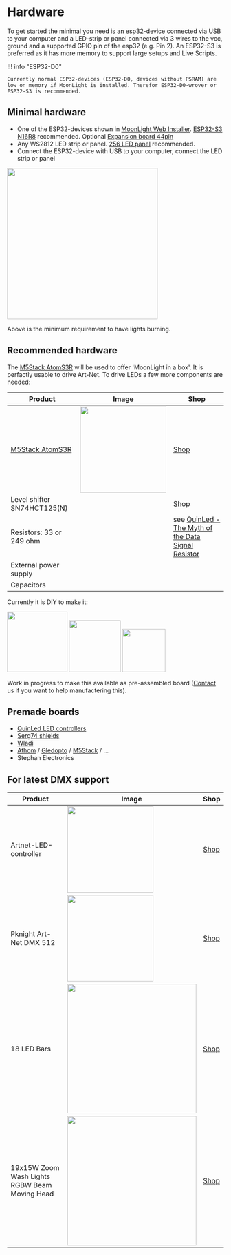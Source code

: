# Hardware

To get started the minimal you need is an esp32-device connected via USB to your computer and a LED-strip or panel connected via 3 wires to the vcc, ground and a supported GPIO pin of the esp32 (e.g. Pin 2). An ESP32-S3 is preferred as it has more memory to support large setups and Live Scripts. 

!!! info "ESP32-D0"

    Currently normal ESP32-devices (ESP32-D0, devices without PSRAM) are low on memory if MoonLight is installed. Therefor ESP32-D0-wrover or ESP32-S3 is recommended.

## Minimal hardware

* One of the ESP32-devices shown in [MoonLight Web Installer](https://raw.githack.com/MoonModules/MoonLight/refs/heads/main/firmware/installer/index.html). [ESP32-S3 N16R8](https://s.click.aliexpress.com/e/_DBAtJ2H) recommended. Optional [Expansion board 44pin](https://s.click.aliexpress.com/e/_EJhmlIE)
* Any WS2812 LED strip or panel. [256 LED panel](https://s.click.aliexpress.com/e/_EIKoYrg) recommended.
* Connect the ESP32-device with USB to your computer, connect the LED strip or panel

<img width="350" src="https://github.com/user-attachments/assets/1623a751-5f4b-463b-a6f3-a642c2bc52bf"/>

Above is the minimum requirement to have lights burning.

## Recommended hardware

The [M5Stack AtomS3R](https://docs.m5stack.com/en/core/AtomS3R) will be used to offer 'MoonLight in a box'. 
It is perfactly usable to drive Art-Net. To drive LEDs a few more components are needed:

| Product | Image | Shop |
| ---- | ----- | ---- |
| [M5Stack AtomS3R](https://docs.m5stack.com/en/core/AtomS3R) | <img width="200" src="https://raw.githack.com/MoonModules/MoonLight/refs/heads/main/firmware/installer/images/esp32-s3-atoms3r.jpg"/>  | <a href="https://shop.m5stack.com/products/atoms3r-dev-kit" target="_blank">Shop</a> |
|Level shifter SN74HCT125(N)|| [Shop](https://s.click.aliexpress.com/e/_EIVbQ2w)|
| Resistors: 33 or 249 ohm || see [QuinLed - The Myth of the Data Signal Resistor](https://quinled.info/data-signal-cable-conditioning/)|
| External power supply |||
| Capacitors |||

Currently it is DIY to make it:

<img width="140" src="https://github.com/user-attachments/assets/9cbe487e-f330-40a5-8b40-6663c83e5d90" />
<img width="120" src="https://github.com/user-attachments/assets/adca881f-23d9-4aea-ab41-c02ae9005da1" />
<img width="100" src="https://github.com/user-attachments/assets/9308d655-1ab9-477d-a7f3-b510df44e9d6" />

Work in progress to make this available as pre-assembled board ([Contact](https://discord.gg/TC8NSUSCdV) us if you want to help manufactering this).

## Premade boards

* [QuinLed LED controllers](https://quinled.info/addressable-digital-leds/)
* [Serg74 shields](https://www.tindie.com/products/serg74/esp32-wroom-usb-c-d1-mini32-form-factor-board/)
* [Wladi](https://www.myhome-control.de/)
* [Athom](https://www.athom.tech/wled) / [Gledopto](https://www.gledopto.eu/Gledopto-WLED-LED-Controller-for-Digital-Light-Strips) / [M5Stack](https://shop.m5stack.com/collections/m5-controllers) / ...
* Stephan Electronics

## For latest DMX support 

| Product | Image | Shop |
| ---- | ----- | ---- |
|Artnet-LED-controller|<img width="200" src="https://github.com/user-attachments/assets/9c65921c-64e9-4558-b6ef-aed2a163fd88">|[Shop](https://s.click.aliexpress.com/e/_Ex9uaOk)|
| Pknight Art-Net DMX 512 | <img width="200" src="https://github.com/user-attachments/assets/e3d605b6-a023-4abb-b604-77b44267b1a3"> | [Shop](https://s.click.aliexpress.com/e/_ExQK8Dc) |
|18 LED Bars|<img width="300" src="https://github.com/user-attachments/assets/75b18cf6-bc32-4bf0-a03b-7eea8dbfd677" />| [Shop](https://s.click.aliexpress.com/e/_EQMKbmK) |
|19x15W Zoom Wash Lights RGBW Beam Moving Head|<img width="300" src="https://github.com/user-attachments/assets/6e61c41f-e128-4adc-b9c1-6239fe4736dc" />|[Shop](https://s.click.aliexpress.com/e/_EwBfFYw)|
